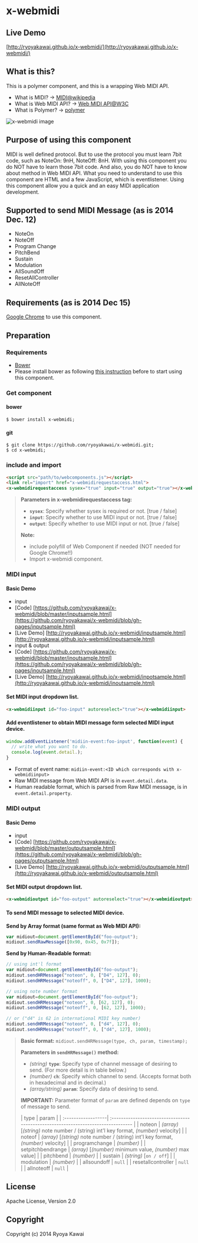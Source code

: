 # x-webmidi
## Live Demo
[http://ryoyakawai.github.io/x-webmidi/](http://ryoyakawai.github.io/x-webmidi/)

## What is this?
This is a polymer component, and this is a wrapping Web MIDI API.

 - What is MIDI? -> [MIDI@wikipedia](http://en.wikipedia.org/wiki/MIDI)
 - What is Web MIDI API? -> [Web MIDI API@W3C](http://webaudio.github.io/web-midi-api/)
 - What is Polymer? -> [polymer](https://www.polymer-project.org/)

![x-webmidi image](https://raw.githubusercontent.com/ryoyakawai/x-webmidi/gh-pages/images/screenshot.png)

## Purpose of using this component
MIDI is well defined protocol. But to use the protocol you must learn 7bit code, such as NoteOn: 9nH, NoteOff: 8nH.
With using this component you do NOT have to learn those 7bit code. And also, you do NOT have to know about method in Web MIDI API.
What you need to understand to use this component are HTML and a few JavaScript, which is eventlistener.
Using this component allow you a quick and an easy MIDI application development.

## Supported to send MIDI Message (as is 2014 Dec. 12)

 - NoteOn
 - NoteOff
 - Program Change
 - PitchBend
 - Sustain
 - Modulation
 - AllSoundOff
 - ResetAllController
 - AllNoteOff

## Requirements (as is 2014 Dec 15)
[Google Chrome](http://www.google.co.jp/intl/ja/chrome/browser/) to use this component. 

## Preparation
### Requirements
 - [Bower](http://bower.io/)  
  - Please install bower as following [this instruction](http://bower.io/#install-bower) before to start using this component.

### Get component
#### bower
```shell
$ bower install x-webmidi;
```
#### git
```shell
$ git clone https://github.com/ryoyakawai/x-webmidi.git;
$ cd x-webmidi;
```
### include and import
```html
<script src="path/to/webcomponents.js"></script>
<link rel="import" href="x-webmidirequestaccess.html">
<x-webmidirequestaccess sysex="true" input="true" output="true"></x-webmidirequestaccess>
```
> **Parameters in x-webmidirequestaccess tag:**
>
>  -  **`sysex`**: Specify whether sysex is required or not. [true / false]
>  - **`input`**: Specify whether to use MIDI input or not. [true / false]
>  - **`output`**: Specify whether to use MIDI input or not. [true / false]
>
> **Note:**
>
> - include polyfill of Web Component if needed (NOT needed for Google Chrome!!)
> - Import x-webmidi component.

### MIDI input
#### Basic Demo
 - input
  - [Code] [https://github.com/ryoyakawai/x-webmidi/blob/master/inputsample.html](https://github.com/ryoyakawai/x-webmidi/blob/gh-pages/inputsample.html)
  - [Live Demo] [http://ryoyakawai.github.io/x-webmidi/inputsample.html](http://ryoyakawai.github.io/x-webmidi/inputsample.html)
 - input & output
  - [Code] [https://github.com/ryoyakawai/x-webmidi/blob/master/inoutsample.html](https://github.com/ryoyakawai/x-webmidi/blob/gh-pages/inoutsample.html)
  - [Live Demo] [http://ryoyakawai.github.io/x-webmidi/inpotsample.html](http://ryoyakawai.github.io/x-webmidi/inoutsample.html)

#### Set MIDI input dropdown list.
```html
<x-webmidiinput id="foo-input" autoreselect="true"></x-webmidiinput>
```
#### Add eventlistener to obtain MIDI message form selected MIDI input device.
```js
window.addEventListener('midiin-event:foo-input', function(event) {
  // write what you want to do.
  console.log(event.detail.);
}
```
 - Format of event name: `midiin-event:<ID which corresponds with x-webmidiinput>`
 - Raw MIDI message from Web MIDI API is in `event.detail.data`.
 - Human readable format, which is parsed from Raw MIDI message, is in `event.detail.property`.



### MIDI output
#### Basic Demo
 - input
  - [Code] [https://github.com/ryoyakawai/x-webmidi/blob/master/outputsample.html](https://github.com/ryoyakawai/x-webmidi/blob/gh-pages/outputsample.html)
  - [Live Demo] [http://ryoyakawai.github.io/x-webmidi/outputsample.html](http://ryoyakawai.github.io/x-webmidi/outputsample.html)

#### Set MIDI output dropdown list.
```html
<x-webmidioutput id="foo-output" autoreselect="true"></x-webmidioutput>
```
#### To send MIDI message to selected MIDI device.
**Send by Array format (same format as Web MIDI API):**
```js
var midiout=document.getElementById("foo-output");
midiout.sendRawMessage([0x90, 0x45, 0x7f]);
```
**Send by Human-Readable format:**

```js
// using int'l format
var midiout=document.getElementById("foo-output");
midiout.sendHRMessage("noteon", 0, ["D4", 127], 0);
midiout.sendHRMessage("noteoff", 0, ["D4", 127], 1000);
```
```js
// using note number format
var midiout=document.getElementById("foo-output");
midiout.sendHRMessage("noteon", 0, [62, 127], 0);
midiout.sendHRMessage("noteoff", 0, [62, 127], 1000);

// or ("d4" is 62 in international MIDI key number)
midiout.sendHRMessage("noteon", 0, ["d4", 127], 0);
midiout.sendHRMessage("noteoff", 0, ["d4", 127], 1000);
```

> **Basic format:**
> `midiout.sendHRMessage(type, ch, param, timestamp);`
>
> **Parameters in `sendHRMessage()` method:**
>
>  -  *(string)* **`type`**: Specify type of channel message of desiring to send. (For more detail is in table below.)
>  - *(number)* **`ch`**: Specify which channel to send. (Accepts format both in hexadecimal and in decimal.)
>  - *(array/string)* **`param`**: Specify data of desiring to send.
>
> **IMPORTANT:** Parameter format of `param` are defined depends on `type` of message to send.
>
>| type               | param                                                                            |
| :------------------| :-------------------------------------------------------------------------------- |
| noteon             | *(array)* [*(string)* note number / (string) int'l key format, *(number)* velocity] |
| noteof             | *(array)* [*(string)* note number / (string) int'l key format, *(number)* velocity] |
| programchange      | *(number)*                                                                        |
| setpitchbendrange  | *(array)* [*(number)* minimum value, *(number)* max value]                        |
| pitchbend          | *(number)*                                                                        |
| sustain            | *(string)* [`on / off`]                                                           |
| modulation         | *(number)*                                                                        |
| allsoundoff        | `null`                                                                            |
| resetallcontroller | `null`                                                                            |
| allnoteoff         | `null`                                                                            |


## License
Apache License, Version 2.0


## Copyright
Copyright (c) 2014 Ryoya Kawai
